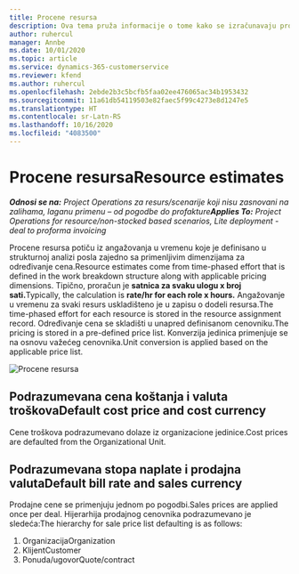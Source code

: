 ```yaml
---
title: Procene resursa
description: Ova tema pruža informacije o tome kako se izračunavaju procene resursa u usluzi Project Operations.
author: ruhercul
manager: Annbe
ms.date: 10/01/2020
ms.topic: article
ms.service: dynamics-365-customerservice
ms.reviewer: kfend
ms.author: ruhercul
ms.openlocfilehash: 2ebde2b3c5bcfb5faa02ee476065ac34b1953432
ms.sourcegitcommit: 11a61db54119503e82faec5f99c4273e8d1247e5
ms.translationtype: HT
ms.contentlocale: sr-Latn-RS
ms.lasthandoff: 10/16/2020
ms.locfileid: "4083500"
---
```

# <a name="resource-estimates"></a><span data-ttu-id="380da-103">Procene resursa</span><span class="sxs-lookup"><span data-stu-id="380da-103">Resource estimates</span></span>

<span data-ttu-id="380da-104">_**Odnosi se na:** Project Operations za resurs/scenarije koji nisu zasnovani na zalihama, laganu primenu – od pogodbe do profakture_</span><span class="sxs-lookup"><span data-stu-id="380da-104">_**Applies To:** Project Operations for resource/non-stocked based scenarios, Lite deployment - deal to proforma invoicing_</span></span>

<span data-ttu-id="380da-105">Procene resursa potiču iz angažovanja u vremenu koje je definisano u strukturnoj analizi posla zajedno sa primenljivim dimenzijama za određivanje cena.</span><span class="sxs-lookup"><span data-stu-id="380da-105">Resource estimates come from time-phased effort that is defined in the work breakdown structure along with applicable pricing dimensions.</span></span> <span data-ttu-id="380da-106">Tipično, proračun je **satnica za svaku ulogu x broj sati.**</span><span class="sxs-lookup"><span data-stu-id="380da-106">Typically, the calculation is **rate/hr for each role x hours.**</span></span> <span data-ttu-id="380da-107">Angažovanje u vremenu za svaki resurs uskladišteno je u zapisu o dodeli resursa.</span><span class="sxs-lookup"><span data-stu-id="380da-107">The time-phased effort for each resource is stored in the resource assignment record.</span></span> <span data-ttu-id="380da-108">Određivanje cena se skladišti u unapred definisanom cenovniku.</span><span class="sxs-lookup"><span data-stu-id="380da-108">The pricing is stored in a pre-defined price list.</span></span> <span data-ttu-id="380da-109">Konverzija jedinica primenjuje se na osnovu važećeg cenovnika.</span><span class="sxs-lookup"><span data-stu-id="380da-109">Unit conversion is applied based on the applicable price list.</span></span>

![Procene resursa](./media/navigation12.png)

## <a name="default-cost-price-and-cost-currency"></a><span data-ttu-id="380da-111">Podrazumevana cena koštanja i valuta troškova</span><span class="sxs-lookup"><span data-stu-id="380da-111">Default cost price and cost currency</span></span>

<span data-ttu-id="380da-112">Cene troškova podrazumevano dolaze iz organizacione jedinice.</span><span class="sxs-lookup"><span data-stu-id="380da-112">Cost prices are defaulted from the Organizational Unit.</span></span>

## <a name="default-bill-rate-and-sales-currency"></a><span data-ttu-id="380da-113">Podrazumevana stopa naplate i prodajna valuta</span><span class="sxs-lookup"><span data-stu-id="380da-113">Default bill rate and sales currency</span></span>

<span data-ttu-id="380da-114">Prodajne cene se primenjuju jednom po pogodbi.</span><span class="sxs-lookup"><span data-stu-id="380da-114">Sales prices are applied once per deal.</span></span> <span data-ttu-id="380da-115">Hijerarhija prodajnog cenovnika podrazumevano je sledeća:</span><span class="sxs-lookup"><span data-stu-id="380da-115">The hierarchy for sale price list defaulting is as follows:</span></span>

1. <span data-ttu-id="380da-116">Organizacija</span><span class="sxs-lookup"><span data-stu-id="380da-116">Organization</span></span>
2. <span data-ttu-id="380da-117">Klijent</span><span class="sxs-lookup"><span data-stu-id="380da-117">Customer</span></span>
3. <span data-ttu-id="380da-118">Ponuda/ugovor</span><span class="sxs-lookup"><span data-stu-id="380da-118">Quote/contract</span></span>
